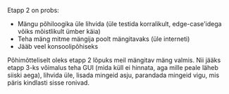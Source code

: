 Etapp 2 on probs:
* Mängu põhiloogika üle lihvida (üle testida korralikult, edge-case'idega võiks mõistlikult ümber käia)
* Teha mäng mitme mängija poolt mängitavaks (üle interneti)
* Jääb veel konsoolipõhiseks

Põhimõtteliselt oleks etapp 2 lõpuks meil mängitav mäng valmis. Nii jääks etapp 3-ks võimalus teha GUI
(mida küll ei hinnata, aga mille peale läheb siiski aega), lihvida üle, lisada mingeid asju, parandada
mingeid vigu, mis päris kindlasti sisse ronivad.